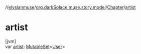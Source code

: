 //[elysianmuse](../../../index.md)/[org.darkSolace.muse.story.model](../index.md)/[Chapter](index.md)/[artist](artist.md)

# artist

[jvm]\
var [artist](artist.md): [MutableSet](https://kotlinlang.org/api/latest/jvm/stdlib/kotlin.collections/-mutable-set/index.html)&lt;[User](../../org.darkSolace.muse.user.model/-user/index.md)&gt;
